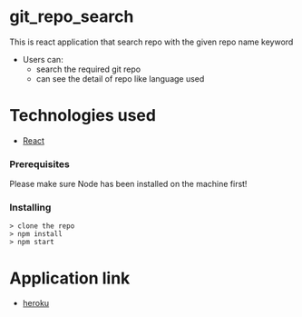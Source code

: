 
# git_repo_search
This is react application that search repo with the given repo name keyword

* Users can: 
  - search the required git repo
  - can see the detail of repo like language used 
  
  
 
  

# Technologies used

 * [React](https://reactjs.org/docs/create-a-new-react-app.html)


### Prerequisites

Please make sure Node has been installed on the machine first!

### Installing
```
> clone the repo 
> npm install
> npm start

```

# Application link

 * [heroku ](https://git-repo-search-inline.herokuapp.com/)
